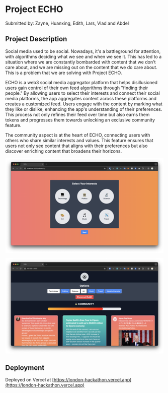 # Project ECHO

Submitted by: Zayne, Huanxing, Edith, Lars, Vlad and Abdel

## Project Description

Social media used to be social. Nowadays, it's a battleground for attention, with algorithms deciding what we see and when we see it. This has led to a situation where we are constantly bombarded with content that we don't care about, and we are missing out on the content that we do care about. This is a problem that we are solving with Project ECHO.

ECHO is a web3 social media aggregator platform that helps disillusioned users gain control of their own feed algorithms through "finding their people." By allowing users to select their interests and connect their social media platforms, the app aggregates content across these platforms and creates a customized feed. Users engage with the content by marking what they like or dislike, enhancing the app's understanding of their preferences. This process not only refines their feed over time but also earns them tokens and progresses them towards unlocking an exclusive community feature. 

The community aspect is at the heart of ECHO, connecting users with others who share similar interests and values. This feature ensures that users not only see content that aligns with their preferences but also discover enriching content that broadens their horizons.

![1.png](./1.png)

![2.png](./2.png)

## Deployment

Deployed on Vercel at [https://london-hackathon.vercel.app](https://london-hackathon.vercel.app)